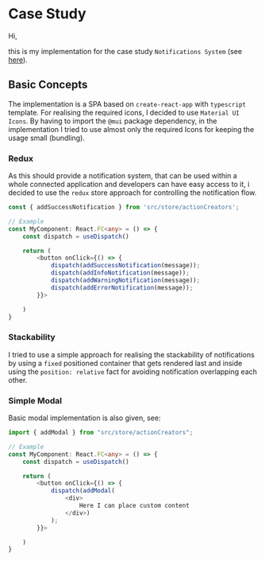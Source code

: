 # Case Study

Hi,

this is my implementation for the case study `Notifications System` (see [here](./public/assets/case-study.pdf)).

## Basic Concepts

The implementation is a SPA based on `create-react-app` with `typescript` template. For realising the required icons, I decided to use `Material UI Icons`. By having to import the `@mui` package dependency, in the implementation I tried to use almost only the required Icons for keeping the usage small (bundling).

### Redux

As this should provide a notification system, that can be used within a whole connected application and developers can have easy access to it, i decided to use the `redux` store approach for controlling the notification flow.

```ts
const { addSuccessNotification } from 'src/store/actionCreators';

// Example
const MyComponent: React.FC<any> = () => {
    const dispatch = useDispatch()

    return (
        <button onClick={() => {
            dispatch(addSuccessNotification(message));
            dispatch(addInfoNotification(message));
            dispatch(addWarningNotification(message));
            dispatch(addErrorNotification(message));
        }}>

    )
}
```

### Stackability

I tried to use a simple approach for realising the stackability of notifications by using a `fixed` positioned container that gets rendered last and inside using the `position: relative` fact for avoiding notification overlapping each other.

### Simple Modal

Basic modal implementation is also given, see:

```ts
import { addModal } from "src/store/actionCreators";

// Example
const MyComponent: React.FC<any> = () => {
    const dispatch = useDispatch()

    return (
        <button onClick={() => {
            dispatch(addModal(
                <div>
                    Here I can place custom content
                </div>)
            );
        }}>

    )
}
```
